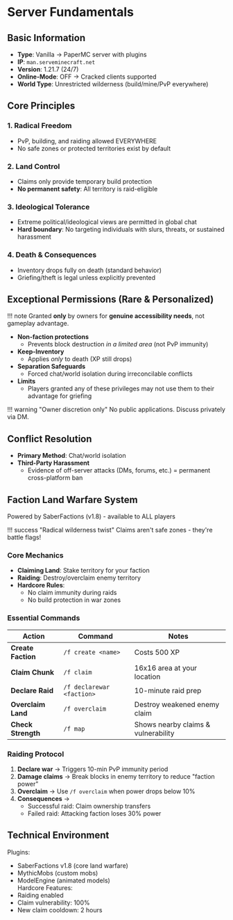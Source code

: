 # Server Fundamentals

## Basic Information

- **Type**: Vanilla → PaperMC server with plugins  
- **IP**: `man.serveminecraft.net`  
- **Version**: 1.21.7 (24/7)  
- **Online-Mode**: OFF → Cracked clients supported  
- **World Type**: Unrestricted wilderness (build/mine/PvP everywhere)  

## Core Principles

### 1. Radical Freedom  
- PvP, building, and raiding allowed EVERYWHERE  
- No safe zones or protected territories exist by default  

### 2. Land Control  
- Claims only provide temporary build protection  
- **No permanent safety**: All territory is raid-eligible  

### 3. Ideological Tolerance  
- Extreme political/ideological views are permitted in global chat  
- **Hard boundary**: No targeting individuals with slurs, threats, or sustained harassment  

### 4. Death & Consequences  
- Inventory drops fully on death (standard behavior)  
- Griefing/theft is legal unless explicitly prevented  

## Exceptional Permissions (Rare & Personalized)

!!! note
    Granted **only** by owners for **genuine accessibility needs**, not gameplay advantage.

- **Non-faction protections**  
  - Prevents block destruction *in a limited area* (not PvP immunity)  
- **Keep-Inventory**  
  - Applies *only* to death (XP still drops)  
- **Separation Safeguards**  
  - Forced chat/world isolation during irreconcilable conflicts  
- **Limits**  
  - Players granted any of these privileges may not use them to their advantage for griefing  

!!! warning "Owner discretion only"
    No public applications. Discuss privately via DM.

## Conflict Resolution

- **Primary Method**: Chat/world isolation  
- **Third-Party Harassment**  
  - Evidence of off-server attacks (DMs, forums, etc.) = permanent cross-platform ban  

## Faction Land Warfare System

Powered by SaberFactions (v1.8) - available to ALL players  

!!! success "Radical wilderness twist"
    Claims aren't safe zones - they're battle flags!

### Core Mechanics

- **Claiming Land**: Stake territory for your faction  
- **Raiding**: Destroy/overclaim enemy territory  
- **Hardcore Rules**:  
  - No claim immunity during raids  
  - No build protection in war zones  

### Essential Commands

| Action | Command | Notes |
|--------|---------|-------|
| **Create Faction** | `/f create <name>` | Costs 500 XP |
| **Claim Chunk** | `/f claim` | 16x16 area at your location |
| **Declare Raid** | `/f declarewar <faction>` | 10-minute raid prep |
| **Overclaim Land** | `/f overclaim` | Destroy weakened enemy claim |
| **Check Strength** | `/f map` | Shows nearby claims & vulnerability |

### Raiding Protocol

1. **Declare war** → Triggers 10-min PvP immunity period  
2. **Damage claims** → Break blocks in enemy territory to reduce "faction power"  
3. **Overclaim** → Use `/f overclaim` when power drops below 10%  
4. **Consequences** →  
   - Successful raid: Claim ownership transfers  
   - Failed raid: Attacking faction loses 30% power  

## Technical Environment

Plugins:  
  - SaberFactions v1.8 (core land warfare)  
  - MythicMobs (custom mobs)  
  - ModelEngine (animated models)  
Hardcore Features:  
  - Raiding enabled  
  - Claim vulnerability: 100%  
  - New claim cooldown: 2 hours    